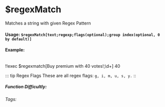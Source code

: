 # $regexMatch
Matches a string with given Regex Pattern

#### Usage: `$regexMatch[text;regexp;flags(optional);group index(optional, 0 by default)]`

#### Example: 
<br/>
<discord-messages>
    <discord-message>
        !!exec $regexmatch[Buy premium with 40 votes!;\d+]
    </discord-message>
    <discord-message :bot="true" author="Custom Command" avatar="https://media.discordapp.net/avatars/725721249652670555/781224f90c3b841ba5b40678e032f74a.webp">
        40
    </discord-message>
</discord-messages>

::: tip Regex Flags
These are all regex flags: `g, i, m, u, s, y.`
::
##### Function Difficultly: <Badge type=" warning" text="Medium" vertical="middle" /> 
###### Tags: <Badge type="tip" text="regex" vertical="middle" /> <Badge type="tip" text="search" vertical="middle" /> <Badge type="tip" text="find" vertical="middle" /> <Badge type="tip" text="search" vertical="middle" /> <Badge type="tip" text="match" vertical="middle" />

